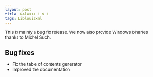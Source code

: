 ```yaml
---
layout: post
title: Release 1.9.1
tags: Liblouisxml
---
```


This is mainly a bug fix release. We now also provide Windows binaries thanks to Michel Such.

## Bug fixes

* Fix the table of contents generator
* Improved the documentation
